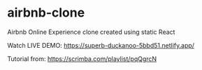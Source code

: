 # airbnb-clone
Airbnb Online Experience clone created using static React

Watch LIVE DEMO: https://superb-duckanoo-5bbd51.netlify.app/

Tutorial from: https://scrimba.com/playlist/pqQgrcN
